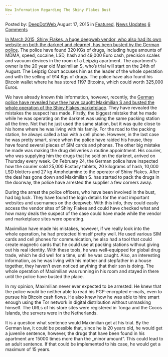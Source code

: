 ```yaml
---
New Information Regarding The Shiny Flakes Bust
---
```

<article class="post-listing post-11289 post type-post status-publish format-standard has-post-thumbnail hentry category-deepdot-news category-news-updates tag-bust tag-flakes tag-information tag-shiny">
<div class="post-inner">
<span>Posted by: <a href="https://www.deepdotweb.com/author/admin/" title="">DeepDotWeb </a></span>
<span>August 17, 2015</span>
<span>in <a href="https://www.deepdotweb.com/category/deepdot-news/" rel="category tag">Featured</a>, <a href="https://www.deepdotweb.com/category/news-updates/" rel="category tag">News Updates</a></span>
<span><a href="https://www.deepdotweb.com/2015/08/17/new-information-regarding-the-shiny-flakes-bust/#comments">6 Comments</a></span>


<p><a href="https://www.deepdotweb.com/2015/03/12/shiny-flakes-bust-38-houses-raided/">In March 2015, Shiny Flakes, a huge deepweb vendor, who also had its own website on both the darknet and clearnet, has been busted by the German police</a>. The police have found 320 KGs of drugs, including huge amounts of MDMA, speed, cocaine, LSD, hash and 49,000 Euro cash, precision scales and vacuum devices in the room of a Leipzig apartment. The apartment’s owner is the 20 year old Maximilian S, who’s trial will start on the 24th of August. The Leipzig Court accuses him as the leader of the whole operation and with the selling of 914 Kgs of drugs. The police have also found his Bitcoin wallet where he has stored 1197 Bitcoins, which could worth 325,000 Euros.</p>
<p>We have already known this information, however, recently, the <a href="http://motherboard.vice.com/de/read/wie-polizei-und-lka-shiny-flakes-auf-die-spur-kamen-777">German police have revealed how they have caught Maximilian S and busted the whole operation of the Shiny Flakes marketplace</a>. They have revealed the mistakes the suspect has made. Firstly, the biggest mistake that he made while he was operating on the darknet was using the same packing station all the time. Not that he just used the same station, but it was quite close to his home where he was living with his family. For the road to the packing station, he always called a taxi with a cell phone. However, in the last case he was pretty smart, since when the police have raided his house, they have found several pieces of SIM cards and phones. The other big mistake he made was making the drug deliveries a routine appointment. His courier, who was supplying him the drugs that he sold on the darknet, arrived on Thursday every week. On February 24, the German police have inspected how the courier sold 25,000 Ecstasy tablets, 20 kilograms of hash, 10,000 LSD blotters and 27 kg Amphetamine to the operator of Shiny Flakes. After the deal has gone down and Maximilian S. has started to pack the drugs in the doorway, the police have arrested the supplier a few corners away.</p>
<p>During the arrest the police officers, who have been involved in the bust, had big luck. They have found the login details for the most important websites and usernames on the deepweb. With this info, they could easily access the vendor sites of Shiny Flakes and could have checked what and how many deals the suspect of the case could have made while the vendor and marketplace sites were operating.</p>
<p>Maximilian have made his mistakes, however, if we really look into the whole operation, he had protected himself pretty well. He used various SIM cards and cell phones for communication, he also had a tool that could create magnetic cards that he could use at packing stations without giving out his real identity. With these tools, he was well-equipped for global drug trade, which he did well for a time, until he was caught. Also, an interesting information, as he was living with his mother and stepfather in a house together, they haven’t even noticed anything that their son is doing. The whole operation of Maximilian was running in his room and stayed in there until the police have busted the place.</p>
<p>In my opinion, Maximilian never ever expected to be arrested: He knew that the police would be neither able to read his PGP-encrypted e-mails, even to pursue his Bitcoin cash flows. He also knew how he was able to hire smart enough using the Tor network in digital distribution without unmasking himself. The URLs of his store sites were registered in Tonga and the Cocos Islands, the servers were in the Netherlands.</p>
<p>It is a question what sentence would Maximilian get at his trial. By the German law, it could be possible that, since he is 20 years old, he would get a juvenile sentence, however, the drugs that have been found in his apartment are 15000 times more than the „minor amount”. This could lead to an adult sentence. If that could be implemented to his case, he would get a maximum of 15 years.</p>
</div>
<span style="display:none"><a href="https://www.deepdotweb.com/tag/bust/" rel="tag">bust</a> <a href="https://www.deepdotweb.com/tag/flakes/" rel="tag">flakes</a> <a href="https://www.deepdotweb.com/tag/information/" rel="tag">information</a> <a href="https://www.deepdotweb.com/tag/shiny/" rel="tag">shiny</a></span> <span style="display:none" class="updated">2015-08-17</span>
<div style="display:none" class="vcard author" itemprop="author" itemscope itemtype="http://schema.org/Person"><strong class="fn" itemprop="name">